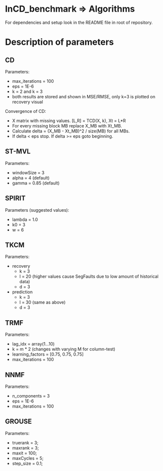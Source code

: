 # InCD_benchmark => Algorithms

For dependencies and setup look in the README file in root of repository.

# Description of parameters

## CD

Parameters:
- max_iterations = 100
- eps = 1E-6
- k = 2 and k = 3
- both results are stored and shown in MSE/RMSE, only k=3 is plotted on recovery visual

Convergence of CD:
- X matrix with missing values. [L,R] = TCD(X, k), Xt = L*R
- For every missing block MB replace X_MB with Xt_MB.
- Calculate delta = (X_MB - Xt_MB)^2 / size(MB) for all MBs.
- If delta < eps stop. If delta >= eps goto beginning.

## ST-MVL

Parameters:
- windowSize = 3
- alpha = 4 (default)
- gamma = 0.85 (default)

## SPIRIT

Parameters (suggested values):
- lambda = 1.0
- k0 = 3
- w = 6

## TKCM

Parameters:
- recovery
	- k = 3
	- l = 20 (higher values cause SegFaults due to low amount of historical data)
	- d = 3
- prediction
	- k = 3
	- l = 30 (same as above)
	- d = 3

## TRMF

Parameters:
- lag_idx = array(1...10)
- k = m * 2 (changes with varying M for column-test)
- learning_factors = [0.75, 0.75, 0.75]
- max_iterations = 100

## NNMF

Parameters:
- n_components = 3
- eps = 1E-6
- max_iterations = 100

## GROUSE

Parameters:
- truerank = 3;
- maxrank = 3;
- maxit = 100;
- maxCycles = 5;
- step_size = 0.1;
